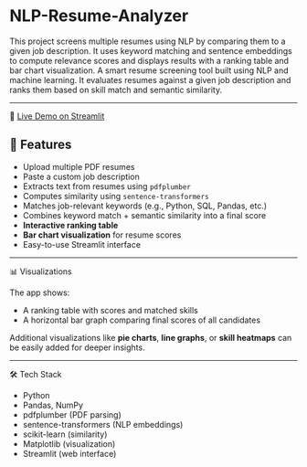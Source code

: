 # NLP-Resume-Analyzer
This project screens multiple resumes using NLP by comparing them to a given job description. It uses keyword matching and sentence embeddings to compute relevance scores and displays results with a ranking table and bar chart visualization.
A smart resume screening tool built using NLP and machine learning. It evaluates resumes against a given job description and ranks them based on skill match and semantic similarity.

---
🔗 [Live Demo on Streamlit](https://nlp-resume-analyzer-qjjxatrddetn96uqjne8vj.streamlit.app/)

## 🚀 Features

- Upload multiple PDF resumes
- Paste a custom job description
- Extracts text from resumes using `pdfplumber`
- Computes similarity using `sentence-transformers`
- Matches job-relevant keywords (e.g., Python, SQL, Pandas, etc.)
- Combines keyword match + semantic similarity into a final score
- **Interactive ranking table**
- **Bar chart visualization** for resume scores
- Easy-to-use Streamlit interface

---

 📊 Visualizations

The app shows:
- A ranking table with scores and matched skills  
- A horizontal bar graph comparing final scores of all candidates  

Additional visualizations like **pie charts**, **line graphs**, or **skill heatmaps** can be easily added for deeper insights.

---

🛠️ Tech Stack

- Python
- Pandas, NumPy
- pdfplumber (PDF parsing)
- sentence-transformers (NLP embeddings)
- scikit-learn (similarity)
- Matplotlib (visualization)
- Streamlit (web interface)

